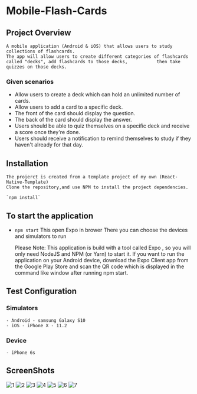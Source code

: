 # Mobile-Flash-Cards

## Project Overview
    A mobile application (Android & iOS) that allows users to study collections of flashcards. 
    The app will allow users to create different categories of flashcards called "decks", add flashcards to those decks,           then take quizzes on those decks.

### Given scenarios
- Allow users to create a deck which can hold an unlimited number of cards.
- Allow users to add a card to a specific deck.
- The front of the card should display the question.
- The back of the card should display the answer.
- Users should be able to quiz themselves on a specific deck and receive a score once they're done.
- Users should receive a notification to remind themselves to study if they haven't already for that day.

## Installation
    The projerct is created from a template project of my own (React-Native-Template)
    Clone the repository,and use NPM to install the project dependencies.
    
    `npm install`

## To start the application

- `npm start`
This open Expo in brower
There you can choose the devices and simulators to run

     Please Note:
     This application is build with a tool called Expo , so you will only need NodeJS and NPM (or Yarn) to start it. If you want to run the application on your Android device, download the Expo Client app from the Google Play Store and scan the QR code which is displayed in the command like window after running npm start.

## Test Configuration
   ### Simulators
    - Android - samsung Galaxy S10
    - iOS - iPhone X - 11.2
   ### Device
    - iPhone 6s

## ScreenShots

![1](./assets/images/readme/1.png)
![2](./assets/images/readme/2.png)
![3](./assets/images/readme/3.png)
![4](./assets/images/readme/4.png)
![5](./assets/images/readme/5.png)
![6](./assets/images/readme/6.png)
![7](./assets/images/readme/6.png)

